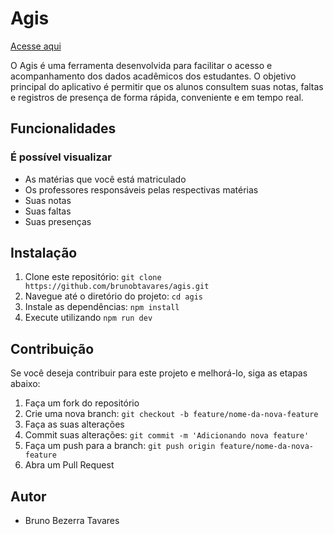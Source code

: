 # Agis

[Acesse aqui](https://agis-fatec.vercel.app/)

O Agis é uma ferramenta desenvolvida para facilitar o acesso e acompanhamento dos dados acadêmicos dos estudantes. O objetivo principal do aplicativo é permitir que os alunos consultem suas notas, faltas e registros de presença de forma rápida, conveniente e em tempo real.

## Funcionalidades

### É possível visualizar

- As matérias que você está matriculado
- Os professores responsáveis pelas respectivas matérias
- Suas notas
- Suas faltas
- Suas presenças

## Instalação

1. Clone este repositório: `git clone https://github.com/brunobtavares/agis.git`
2. Navegue até o diretório do projeto: `cd agis`
3. Instale as dependências: `npm install`
4. Execute utilizando `npm run dev`

## Contribuição

Se você deseja contribuir para este projeto e melhorá-lo, siga as etapas abaixo:

1. Faça um fork do repositório
2. Crie uma nova branch: `git checkout -b feature/nome-da-nova-feature`
3. Faça as suas alterações
4. Commit suas alterações: `git commit -m 'Adicionando nova feature'`
5. Faça um push para a branch: `git push origin feature/nome-da-nova-feature`
6. Abra um Pull Request

## Autor

 - Bruno Bezerra Tavares
